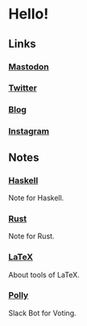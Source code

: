 # Hello!

## Links
### [Mastodon](https://mstdn.jp/@23_prime)
### [Twitter](https://twitter.com/23_prime)
### [Blog](http://23prime.hatenablog.com/)
### [Instagram](https://www.instagram.com/23_prime/)

## Notes
### [Haskell](./haskell/)
Note for Haskell.

### [Rust](./rust/)
Note for Rust.

### [LaTeX](./latex/)
About tools of LaTeX.

### [Polly](./polly/)
Slack Bot for Voting.
